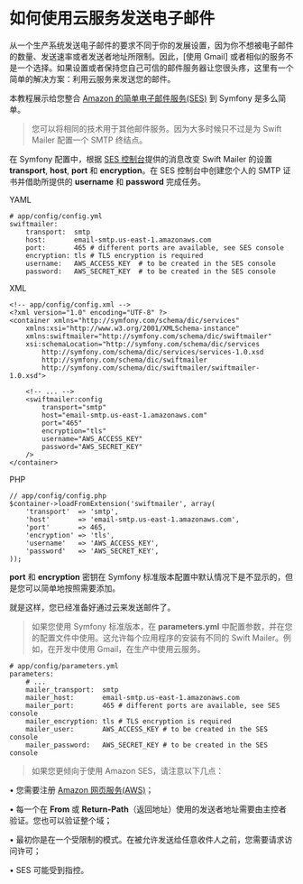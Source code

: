 # 如何使用云服务发送电子邮件

从一个生产系统发送电子邮件的要求不同于你的发展设置，因为你不想被电子邮件的数量、发送速率或者发送者地址所限制。因此，[使用 Gmail] 或者相似的服务不是一个选择。如果设置或者保持您自己可信的邮件服务器让您很头疼，这里有一个简单的解决方案：利用云服务来发送您的邮件。

本教程展示给您整合 [Amazon 的简单电子邮件服务(SES)](http://aws.amazon.com/cn/ses/) 到 Symfony 是多么简单。

> 您可以将相同的技术用于其他邮件服务。因为大多时候只不过是为 Swift Mailer 配置一个 SMTP 终结点。

在 Symfony 配置中，根据 [SES 控制台](https://console.aws.amazon.com/ses/)提供的消息改变 Swift Mailer 的设置 **transport**, **host**, **port** 和 **encryption**。在 SES 控制台中创建您个人的 SMTP 证书并借助所提供的 **username** 和 **password** 完成任务。

YAML

```
# app/config/config.yml
swiftmailer:
    transport:  smtp
    host:       email-smtp.us-east-1.amazonaws.com
    port:       465 # different ports are available, see SES console
    encryption: tls # TLS encryption is required
    username:   AWS_ACCESS_KEY  # to be created in the SES console
    password:   AWS_SECRET_KEY  # to be created in the SES console
```

XML

```
<!-- app/config/config.xml -->
<?xml version="1.0" encoding="UTF-8" ?>
<container xmlns="http://symfony.com/schema/dic/services"
    xmlns:xsi="http://www.w3.org/2001/XMLSchema-instance"
    xmlns:swiftmailer="http://symfony.com/schema/dic/swiftmailer"
    xsi:schemaLocation="http://symfony.com/schema/dic/services
        http://symfony.com/schema/dic/services/services-1.0.xsd
        http://symfony.com/schema/dic/swiftmailer
        http://symfony.com/schema/dic/swiftmailer/swiftmailer-1.0.xsd">

    <!-- ... -->
    <swiftmailer:config
        transport="smtp"
        host="email-smtp.us-east-1.amazonaws.com"
        port="465"
        encryption="tls"
        username="AWS_ACCESS_KEY"
        password="AWS_SECRET_KEY"
    />
</container>
```

PHP

```
// app/config/config.php
$container->loadFromExtension('swiftmailer', array(
    'transport'  => 'smtp',
    'host'       => 'email-smtp.us-east-1.amazonaws.com',
    'port'       => 465,
    'encryption' => 'tls',
    'username'   => 'AWS_ACCESS_KEY',
    'password'   => 'AWS_SECRET_KEY',
));
```

**port** 和 **encryption** 密钥在 Symfony 标准版本配置中默认情况下是不显示的，但是您可以简单地按照需要添加。  

就是这样，您已经准备好通过云来发送邮件了。

> 如果您使用 Symfony 标准版本，在 **parameters.yml** 中配置参数，并在您的配置文件中使用。这允许每个应用程序的安装有不同的 Swift Mailer。例如，在开发中使用 Gmail，在生产中使用云服务。

```
# app/config/parameters.yml
parameters:
    # ...
    mailer_transport:  smtp
    mailer_host:       email-smtp.us-east-1.amazonaws.com
    mailer_port:       465 # different ports are available, see SES console
    mailer_encryption: tls # TLS encryption is required
    mailer_user:       AWS_ACCESS_KEY # to be created in the SES console
    mailer_password:   AWS_SECRET_KEY # to be created in the SES console
```

> 如果您更倾向于使用 Amazon SES，请注意以下几点：

•	您需要注册 [Amazon 网页服务(AWS)](http://aws.amazon.com/cn/)；

•	每一个在 **From** 或 **Return-Path**（返回地址）使用的发送者地址需要由主控者验证。您也可以验证整个域；

•	最初你是在一个受限制的模式。在被允许发送给任意收件人之前，您需要请求访问许可；

•	SES 可能受到指控。
